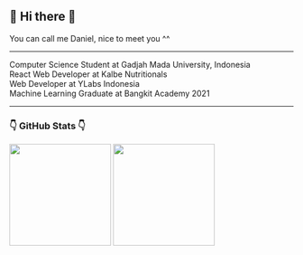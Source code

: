## 👋 Hi there 👋
You can call me Daniel, nice to meet you ^^

----
Computer Science Student at Gadjah Mada University, Indonesia\
React Web Developer at Kalbe Nutritionals\
Web Developer at YLabs Indonesia\
Machine Learning Graduate at Bangkit Academy 2021

----
### 👇 GitHub Stats 👇
<p float="left">
  <img align="center" src="https://github-readme-stats.vercel.app/api?username=danielsitepu36&show_icons=true&theme=tokyonight" height=180px/>
  <img align="center" src="https://github-readme-stats.vercel.app/api/top-langs/?username=danielsitepu36&theme=tokyonight&layout=compact&exclude_repo=Assembly-as-the-relic" height=180px/>
</p>

<!--
**danielsitepu36/danielsitepu36** is a ✨ _special_ ✨ repository because its `README.md` (this file) appears on your GitHub profile.

Here are some ideas to get you started:

- 🔭 I’m currently working on ...
- 🌱 I’m currently learning ...
- 👯 I’m looking to collaborate on ...
- 🤔 I’m looking for help with ...
- 💬 Ask me about ...
- 📫 How to reach me: ...
- 😄 Pronouns: ...
- ⚡ Fun fact: ...
-->
